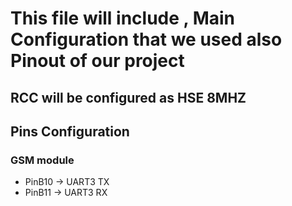 # This file will include , Main Configuration that we used also Pinout of our project 

## RCC will be configured as HSE 8MHZ 

## Pins Configuration

### GSM module 
- PinB10 -> UART3 TX
- PinB11 -> UART3 RX
